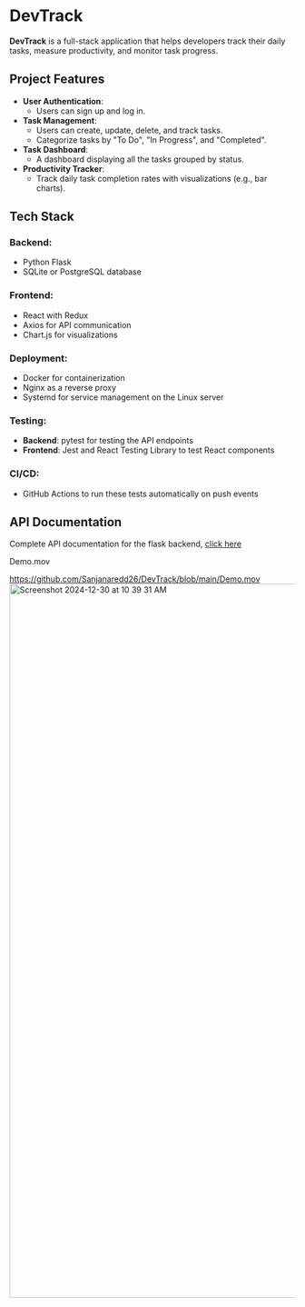 # DevTrack

**DevTrack** is a full-stack application that helps developers track their daily tasks, measure productivity, and monitor task progress.

## **Project Features**
- **User Authentication**:
  - Users can sign up and log in.
- **Task Management**:
  - Users can create, update, delete, and track tasks.
  - Categorize tasks by "To Do", "In Progress", and "Completed".
- **Task Dashboard**:
  - A dashboard displaying all the tasks grouped by status.
- **Productivity Tracker**:
  - Track daily task completion rates with visualizations (e.g., bar charts).

## **Tech Stack**
### Backend:
- Python Flask
- SQLite or PostgreSQL database

### Frontend:
- React with Redux
- Axios for API communication
- Chart.js for visualizations

### Deployment:
- Docker for containerization
- Nginx as a reverse proxy
- Systemd for service management on the Linux server

### Testing:
- **Backend**: pytest for testing the API endpoints
- **Frontend**: Jest and React Testing Library to test React components

### CI/CD:
- GitHub Actions to run these tests automatically on push events


## API Documentation

Complete API documentation for the flask backend, [click here](https://documenter.getpostman.com/view/25930901/2sAYJ6CKbE)

 Demo.mov


https://github.com/Sanjanaredd26/DevTrack/blob/main/Demo.mov
<img width="1257" alt="Screenshot 2024-12-30 at 10 39 31 AM" src="https://github.com/user-attachments/assets/a7503aeb-db52-443a-a5f4-8302c6e7c538" />
